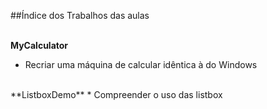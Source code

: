 ##Índice dos Trabalhos das aulas
<br><br>

**MyCalculator**
* Recriar uma máquina de calcular idêntica à do Windows

<br>
**ListboxDemo**
* Compreender o uso das listbox